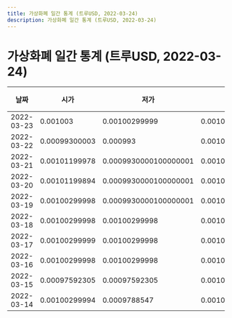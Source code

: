 ```yaml
---
title: 가상화폐 일간 통계 (트루USD, 2022-03-24)
description: 가상화폐 일간 통계 (트루USD, 2022-03-24)
---
```


가상화폐 일간 통계 (트루USD, 2022-03-24)
===

|날짜|시가|저가|고가|종가|비고|
|--|--|--|--|--|--|
|2022-03-23|0.001003|0.00100299999|0.00101199953|0.00101199953|    |
|2022-03-22|0.00099300003|0.000993|0.00101199998|0.000993|    |
|2022-03-21|0.00101199978|0.0009930000100000001|0.00101199978|0.00099300003|    |
|2022-03-20|0.00101199894|0.0009930000100000001|0.0010119997899999999|0.0009930000100000001|    |
|2022-03-19|0.00100299998|0.0009930000100000001|0.00101199951|0.001|    |
|2022-03-18|0.00100299998|0.00100299998|0.00100299999|0.00100299998|    |
|2022-03-17|0.00100299999|0.00100299998|0.00100299999|0.00100299998|    |
|2022-03-16|0.00100299998|0.00100299998|0.001003|0.00100299998|    |
|2022-03-15|0.00097592305|0.00097592305|0.00100299998|0.00100299998|    |
|2022-03-14|0.00100299994|0.0009788547|0.001003|0.000993|    |
